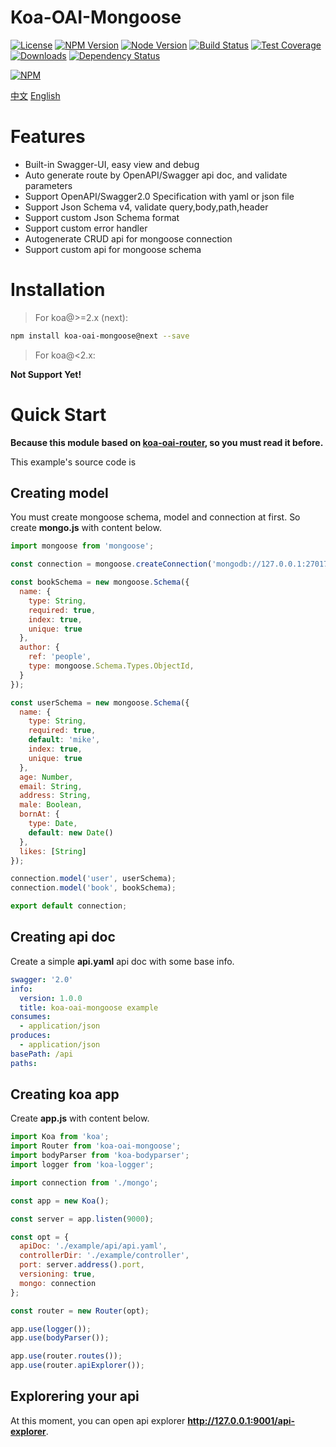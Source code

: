 # Koa-OAI-Mongoose

[![License][license-img]][license-url]
[![NPM Version][npm-img]][npm-url]
[![Node Version][node-image]][node-url]
[![Build Status][travis-img]][travis-url]
[![Test Coverage][coveralls-img]][coveralls-url]
[![Downloads][downloads-image]][downloads-url]
[![Dependency Status][david-img]][david-url]

[![NPM](https://nodei.co/npm/koa-oai-mongoose.png?downloads=true&stars=true)](https://nodei.co/npm/koa-oai-mongoose/)

[travis-img]: https://travis-ci.org/BiteBit/koa-oai-mongoose.svg?branch=master
[travis-url]: https://travis-ci.org/BiteBit/koa-oai-mongoose
[coveralls-img]: https://coveralls.io/repos/github/BiteBit/koa-oai-mongoose/badge.svg?branch=master
[coveralls-url]: https://coveralls.io/github/BiteBit/koa-oai-mongoose?branch=master
[npm-img]: https://img.shields.io/npm/v/koa-oai-mongoose.svg
[npm-url]: https://npmjs.org/package/koa-oai-mongoose
[david-img]: https://img.shields.io/david/BiteBit/koa-oai-mongoose.svg
[david-url]: https://david-dm.org/BiteBit/koa-oai-mongoose
[downloads-image]: https://img.shields.io/npm/dm/koa-oai-mongoose.svg
[downloads-url]: https://npmjs.org/package/koa-oai-mongoose
[license-img]: http://img.shields.io/badge/license-MIT-green.svg
[license-url]: http://opensource.org/licenses/MIT
[node-image]: https://img.shields.io/badge/node.js-v4.0.0-blue.svg
[node-url]: http://nodejs.org/download/

[中文](./README.zh-CN.md)    [English](./README.md)


# Features
* Built-in Swagger-UI, easy view and debug
* Auto generate route by OpenAPI/Swagger api doc, and validate parameters
* Support OpenAPI/Swagger2.0 Specification with yaml or json file
* Support Json Schema v4, validate query,body,path,header
* Support custom Json Schema format
* Support custom error handler
* Autogenerate CRUD api for mongoose connection
* Support custom api for mongoose schema

# Installation

> For koa@>=2.x (next):

```bash
npm install koa-oai-mongoose@next --save
```

> For koa@<2.x:

**Not Support Yet!**

# Quick Start

**Because this module based on [koa-oai-router](https://github.com/BiteBit/koa-oai-router), so you must read it before.**

This example's source code is 

## Creating model

You must create mongoose schema, model and connection at first. So create **mongo.js** with content below.

```js
import mongoose from 'mongoose';

const connection = mongoose.createConnection('mongodb://127.0.0.1:27017/koa_oai_mongoose');

const bookSchema = new mongoose.Schema({
  name: {
    type: String,
    required: true,
    index: true,
    unique: true
  },
  author: {
    ref: 'people',
    type: mongoose.Schema.Types.ObjectId,
  }
});

const userSchema = new mongoose.Schema({
  name: {
    type: String,
    required: true,
    default: 'mike',
    index: true,
    unique: true
  },
  age: Number,
  email: String,
  address: String,
  male: Boolean,
  bornAt: {
    type: Date,
    default: new Date()
  },
  likes: [String]
});

connection.model('user', userSchema);
connection.model('book', bookSchema);

export default connection;
```



## Creating api doc

Create a simple **api.yaml** api doc with some base info. 

```yaml
swagger: '2.0'
info:
  version: 1.0.0
  title: koa-oai-mongoose example
consumes:
  - application/json
produces:
  - application/json
basePath: /api
paths:
```



## Creating koa app

Create **app.js** with content below.

```js
import Koa from 'koa';
import Router from 'koa-oai-mongoose';
import bodyParser from 'koa-bodyparser';
import logger from 'koa-logger';

import connection from './mongo';

const app = new Koa();

const server = app.listen(9000);

const opt = {
  apiDoc: './example/api/api.yaml',
  controllerDir: './example/controller',
  port: server.address().port,
  versioning: true,
  mongo: connection
};

const router = new Router(opt);

app.use(logger());
app.use(bodyParser());

app.use(router.routes());
app.use(router.apiExplorer());
```



## Explorering your api

At this moment, you can open api explorer **http://127.0.0.1:9001/api-explorer**.

